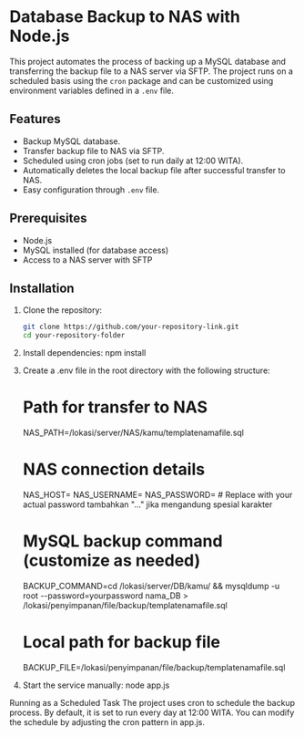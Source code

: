 # Database Backup to NAS with Node.js

This project automates the process of backing up a MySQL database and transferring the backup file to a NAS server via SFTP. The project runs on a scheduled basis using the `cron` package and can be customized using environment variables defined in a `.env` file.

## Features
- Backup MySQL database.
- Transfer backup file to NAS via SFTP.
- Scheduled using cron jobs (set to run daily at 12:00 WITA).
- Automatically deletes the local backup file after successful transfer to NAS.
- Easy configuration through `.env` file.

## Prerequisites
- Node.js
- MySQL installed (for database access)
- Access to a NAS server with SFTP

## Installation

1. Clone the repository:
   ```bash
   git clone https://github.com/your-repository-link.git
   cd your-repository-folder

2. Install dependencies:
    npm install

3. Create a .env file in the root directory with the following structure:
    # Path for transfer to NAS
    NAS_PATH=/lokasi/server/NAS/kamu/templatenamafile.sql

    # NAS connection details
    NAS_HOST= 
    NAS_USERNAME= 
    NAS_PASSWORD=  # Replace with your actual password tambahkan "..." jika mengandung spesial karakter

    # MySQL backup command (customize as needed)
    BACKUP_COMMAND=cd /lokasi/server/DB/kamu/ && mysqldump -u root --password=yourpassword nama_DB > /lokasi/penyimpanan/file/backup/templatenamafile.sql

    # Local path for backup file
    BACKUP_FILE=/lokasi/penyimpanan/file/backup/templatenamafile.sql

4. Start the service manually:
    node app.js

Running as a Scheduled Task
The project uses cron to schedule the backup process. By default, it is set to run every day at 12:00 WITA. You can modify the schedule by adjusting the cron pattern in app.js.